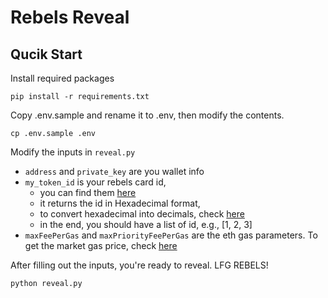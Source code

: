 # Rebels Reveal 

## Qucik Start 

Install required packages 

```
pip install -r requirements.txt 
```

Copy .env.sample and rename it to .env, then modify the contents.

```
cp .env.sample .env
```

Modify the inputs in `reveal.py`
- `address` and `private_key` are you wallet info 
- `my_token_id` is your rebels card id, 
    - you can find them [here](https://rebels.art/reveal/connect)
    - it returns the id in Hexadecimal format, 
    - to convert hexadecimal into decimals, check [here](https://www.rapidtables.com/convert/number/hex-to-decimal.html)
    - in the end, you should have a list of id, e.g., [1, 2, 3]
- `maxFeePerGas` and `maxPriorityFeePerGas` are the eth gas parameters. To get the market gas price, check [here](https://etherscan.io/gastracker)

After filling out the inputs, you're ready to reveal. LFG REBELS!  

```
python reveal.py
```